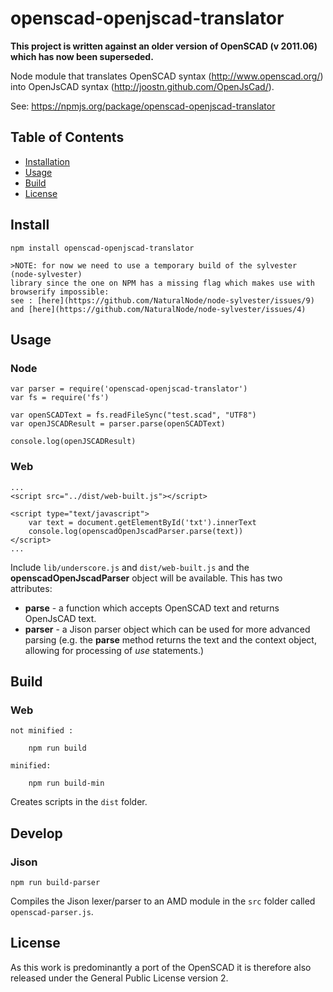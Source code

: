 # openscad-openjscad-translator

**This project is written against an older version of OpenSCAD (v 2011.06) which has now been superseded.**

Node module that translates OpenSCAD syntax (http://www.openscad.org/) into OpenJsCAD syntax (http://joostn.github.com/OpenJsCad/).

See: https://npmjs.org/package/openscad-openjscad-translator


## Table of Contents

- [Installation](#Install)
- [Usage](#Usage)
- [Build](#Build)
- [License](#license)

## Install

	npm install openscad-openjscad-translator

	>NOTE: for now we need to use a temporary build of the sylvester (node-sylvester)
	library since the one on NPM has a missing flag which makes use with browserify impossible:
	see : [here](https://github.com/NaturalNode/node-sylvester/issues/9) and [here](https://github.com/NaturalNode/node-sylvester/issues/4)

## Usage

### Node

    var parser = require('openscad-openjscad-translator')
    var fs = require('fs')

    var openSCADText = fs.readFileSync("test.scad", "UTF8")
    var openJSCADResult = parser.parse(openSCADText)

    console.log(openJSCADResult)

### Web

    ...
    <script src="../dist/web-built.js"></script>

    <script type="text/javascript">
		var text = document.getElementById('txt').innerText
		console.log(openscadOpenJscadParser.parse(text))
    </script>
    ...

Include ```lib/underscore.js``` and ```dist/web-built.js``` and the **openscadOpenJscadParser** object will be available.  This has two attributes:
* **parse** - a function which accepts OpenSCAD text and returns OpenJsCAD text.
* **parser** - a Jison parser object which can be used for more advanced parsing (e.g. the **parse** method returns the text and the context object, allowing for processing of *use* statements.)

## Build

### Web

	not minified :

		npm run build

	minified:

		npm run build-min


Creates scripts in the ```dist``` folder.


## Develop

### Jison

    npm run build-parser

Compiles the Jison lexer/parser to an AMD module in the ```src``` folder called ```openscad-parser.js```.


## License

As this work is predominantly a port of the OpenSCAD it is therefore also released under the General Public License version 2.
